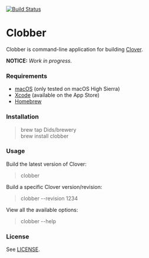 [![Build Status](https://travis-ci.org/Dids/clobber.svg?branch=master)](https://travis-ci.org/Dids/clobber)

# Clobber

Clobber is command-line application for building [Clover](https://sourceforge.net/projects/cloverefiboot/).

**NOTICE:** _Work in progress._

### Requirements

- [macOS](https://www.apple.com/lae/macos/) (only tested on macOS High Sierra)
- [Xcode](https://developer.apple.com/xcode/) (available on the App Store)
- [Homebrew](https://brew.sh/)

### Installation

> brew tap Dids/brewery  
> brew install clobber  

### Usage

Build the latest version of Clover:  
> clobber  

Build a specific Clover version/revision:  
> clobber --revision 1234  

View all the available options:  
> clobber --help  

### License

See [LICENSE](LICENSE).
